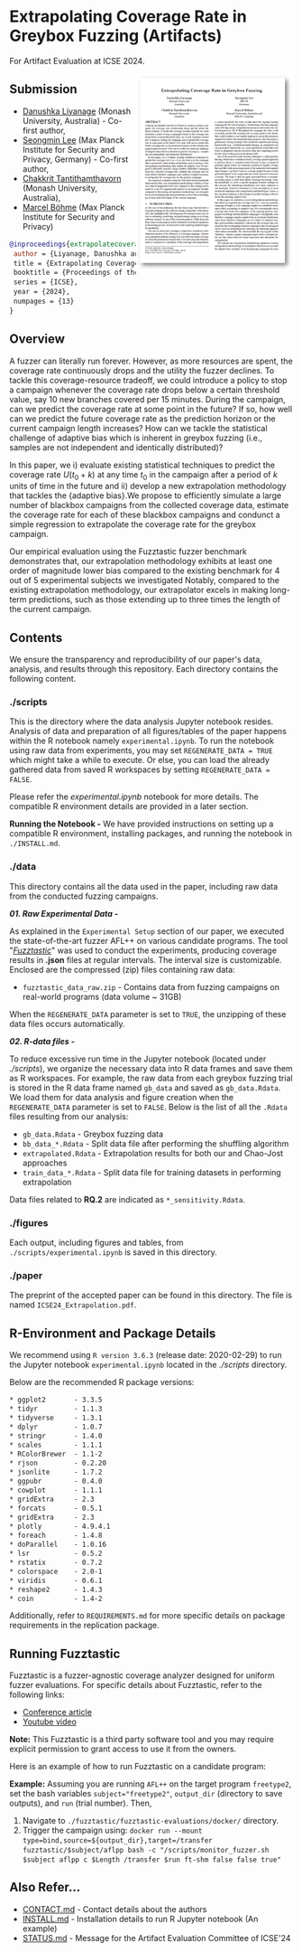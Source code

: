 # Extrapolating Coverage Rate in Greybox Fuzzing (Artifacts)

For Artifact Evaluation at ICSE 2024.

<a href="https://github.com/dliyanage/predict_fuzz_artifacts/tree/main/paper/ICSE24_Extrapolation.pdf"><img src="https://github.com/dliyanage/predict_fuzz_artifacts/blob/main/ICSE24_Extrapolation.png" align="right" width="280"></a>

## Submission
* [Danushka Liyanage](https://dliyanage.github.io/) (Monash University, Australia) - Co-first author,
* [Seongmin Lee](https://nimgnoeseel.github.io/) (Max Planck Institute for Security and Privacy, Germany) - Co-first author,
* [Chakkrit Tantithamthavorn](https://chakkrit.com/) (Monash University, Australia),
* [Marcel Böhme](https://mboehme.github.io/) (Max Planck Institute for Security and Privacy)

```bibtex
@inproceedings{extrapolatecoverage,
 author = {Liyanage, Danushka and Lee, Seongmin and Tantithamthavorn, Chakkrit and B{\"o}hme, Marcel, 
 title = {Extrapolating Coverage Rate in Greybox Fuzzing},
 booktitle = {Proceedings of the 46th International Conference on Software Engineering (ICSE ’24), April 14–20, 2024, Lisbon, Portugal.},
 series = {ICSE},
 year = {2024},
 numpages = {13}
}
```

## Overview
A fuzzer can literally run forever. However, as more resources are spent, the coverage rate continuously drops and the utility the fuzzer declines. To tackle this coverage-resource tradeoff, we could introduce a policy to stop a campaign whenever the coverage rate drops below a certain threshold value, say 10 new branches covered per 15 minutes. During the campaign, can we predict the coverage rate at some point in the future? If so, how well can we predict the future coverage rate as the prediction horizon or the current campaign length increases? How can we tackle the statistical challenge of adaptive bias which is inherent in greybox fuzzing (i.e., samples are not independent and identically distributed)?

In this paper, we i) evaluate existing statistical techniques to predict the coverage rate $U(t_0+k)$ at any time $t_0$ in the campaign after a period of $k$ units of time in the future and ii) develop a new extrapolation methodology that tackles the {adaptive bias}.We propose to efficiently simulate a large number of blackbox campaigns from the collected coverage data, estimate the coverage rate for each of these blackbox campaigns and condunct a simple regression to extrapolate the coverage rate for the greybox campaign.

Our empirical evaluation using the Fuzztastic fuzzer benchmark demonstrates that, our extrapolation methodology exhibits at least one order of magnitude lower bias compared to the existing benchmark for $4$ out of $5$ experimental subjects we investigated Notably, compared to the existing extrapolation methodology, our extrapolator excels in making long-term predictions, such as those extending up to three times the length of the current campaign.


## Contents
We ensure the transparency and reproducibility of our paper's data, analysis, and results through this repository. Each directory contains the following content.

### **./scripts**

This is the directory where the data analysis Jupyter notebook resides. Analysis of data and preparation of all figures/tables of the paper happens within the R notebook namely `experimental.ipynb`. To run the notebook using raw data from experiments, you may set `REGENERATE_DATA = TRUE` which might take a while to execute. Or else, you can load the already gathered data from saved R workspaces by setting `REGENERATE_DATA = FALSE`. 

Please refer the *experimental.ipynb* notebook for more details. The compatible R environment details are provided in a later section.

**Running the Notebook -** We have provided instructions on setting up a compatible R environment, installing packages, and running the notebook in `./INSTALL.md`. 

### **./data**

This directory contains all the data used in the paper, including raw data from the conducted fuzzing campaigns.

***01. Raw Experimental Data -*** 

As explained in the `Experimental Setup` section of our paper, we executed the state-of-the-art fuzzer AFL++ on various candidate programs. The tool "*[Fuzztastic](https://ieeexplore.ieee.org/document/9793832)*" was used to conduct the experiments, producing coverage results in **.json** files at regular intervals. The interval size is customizable. Enclosed are the compressed (zip) files containing raw data:

* `fuzztastic_data_raw.zip` - Contains data from fuzzing campaigns on real-world programs (data volume ~ 31GB)

When the `REGENERATE_DATA` parameter is set to `TRUE`, the unzipping of these data files occurs automatically.

***02. R-data files -*** 

To reduce excessive run time in the Jupyter notebook (located under *./scripts*), we organize the necessary data into R data frames and save them as R workspaces. For example, the raw data from each greybox fuzzing trial is stored in the R data frame named `gb_data` and saved as `gb_data.Rdata`. We load them for data analysis and figure creation when the `REGENERATE_DATA` parameter is set to `FALSE`. Below is the list of all the `.Rdata` files resulting from our analysis:

* `gb_data.Rdata`       - Greybox fuzzing data
* `bb_data_*.Rdata`     - Split data file after performing the shuffling algorithm
* `extrapolated.Rdata`  - Extrapolation results for both our and Chao-Jost approaches
* `train_data_*.Rdata`  - Split data file for training datasets in performing extrapolation

Data files related to **RQ.2** are indicated as `*_sensitivity.Rdata`.

### **./figures**

Each output, including figures and tables, from `./scripts/experimental.ipynb` is saved in this directory.

### **./paper**

The preprint of the accepted paper can be found in this directory. The file is named `ICSE24_Extrapolation.pdf`.

## R-Environment and Package Details

We recommend using `R version 3.6.3` (release date: 2020-02-29) to run the Jupyter notebook `experimental.ipynb` located in the *./scripts* directory.

Below are the recommended R package versions:

```
* ggplot2       - 3.3.5
* tidyr         - 1.1.3
* tidyverse     - 1.3.1
* dplyr         - 1.0.7
* stringr       - 1.4.0
* scales        - 1.1.1
* RColorBrewer  - 1.1-2
* rjson         - 0.2.20
* jsonlite      - 1.7.2
* ggpubr        - 0.4.0
* cowplot       - 1.1.1
* gridExtra     - 2.3
* forcats       - 0.5.1
* gridExtra     - 2.3
* plotly        - 4.9.4.1
* foreach       - 1.4.8
* doParallel    - 1.0.16
* lsr           - 0.5.2
* rstatix       - 0.7.2
* colorspace    - 2.0-1
* viridis       - 0.6.1
* reshape2      - 1.4.3
* coin          - 1.4-2
```

Additionally, refer to `REQUIREMENTS.md` for more specific details on package requirements in the replication package.

## Running Fuzztastic

Fuzztastic is a fuzzer-agnostic coverage analyzer designed for uniform fuzzer evaluations. For specific details about Fuzztastic, refer to the following links:

* [Conference article](https://dl.acm.org/doi/10.1145/3510454.3516847)
* [Youtube video](https://www.youtube.com/watch?v=Lm-eBx0aePA&ab_channel=TUMSoftwareSystemsEngineering)

**Note:** This Fuzztastic is a third party software tool and you may require explicit permission to grant access to use it from the owners.

Here is an example of how to run Fuzztastic on a candidate program:

**Example:**
Assuming you are running `AFL++` on the target program `freetype2`, set the bash variables `subject="freetype2"`, `output_dir` (directory to save outputs), and `run` (trial number). Then,

1. Navigate to `./fuzztastic/fuzztastic-evaluations/docker/` directory.
2. Trigger the campaign using: `docker run --mount type=bind,source=${output_dir},target=/transfer fuzztastic/$subject/aflpp bash -c "/scripts/monitor_fuzzer.sh $subject aflpp c $Length /transfer $run ft-shm false false true"`


## Also Refer...

* [CONTACT.md](./CONTACT.md) - Contact details about the authors
* [INSTALL.md](./INSTALL.md) - Installation details to run R Jupyter notebook (An example)
* [STATUS.md](./STATUS.md)   - Message for the Artifact Evaluation Committee of ICSE'24
